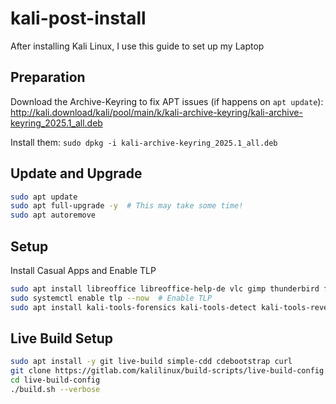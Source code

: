 # kali-post-install
After installing Kali Linux, I use this guide to set up my Laptop

## Preparation
Download the Archive-Keyring to fix APT issues (if happens on `apt update`): http://kali.download/kali/pool/main/k/kali-archive-keyring/kali-archive-keyring_2025.1_all.deb

Install them: `sudo dpkg -i kali-archive-keyring_2025.1_all.deb`

## Update and Upgrade
```bash
sudo apt update
sudo apt full-upgrade -y  # This may take some time!
sudo apt autoremove
```
## Setup

Install Casual Apps and Enable TLP
```bash
sudo apt install libreoffice libreoffice-help-de vlc gimp thunderbird file-roller evince gnome-calculator gnome-disk-utility baobab git gedit tlp tlp-rdw powertop code-oss obsidian
sudo systemctl enable tlp --now  # Enable TLP
sudo apt install kali-tools-forensics kali-tools-detect kali-tools-reverse-engineering kali-tools-social-engineering kali-tools-top10 kali-tools-windows-resources kali-tools-recover kali-tools-reporting kali-tools-protect kali-tools-information-gathering kali-community-wallpapers kali-legacy-wallpapers 
```

## Live Build Setup
```bash
sudo apt install -y git live-build simple-cdd cdebootstrap curl
git clone https://gitlab.com/kalilinux/build-scripts/live-build-config.git
cd live-build-config
./build.sh --verbose
```
